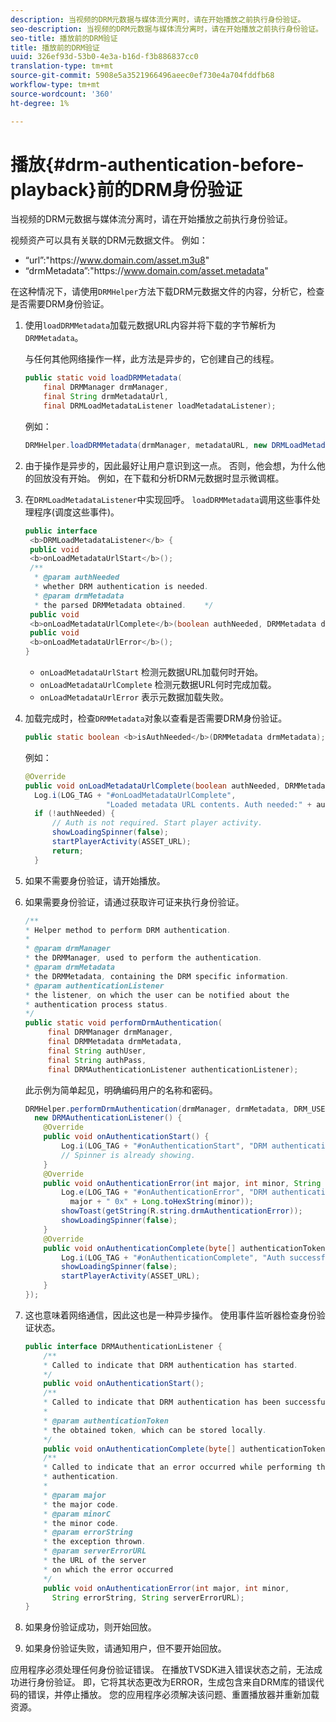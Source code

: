 ```yaml
---
description: 当视频的DRM元数据与媒体流分离时，请在开始播放之前执行身份验证。
seo-description: 当视频的DRM元数据与媒体流分离时，请在开始播放之前执行身份验证。
seo-title: 播放前的DRM验证
title: 播放前的DRM验证
uuid: 326ef93d-53b0-4e3a-b16d-f3b886837cc0
translation-type: tm+mt
source-git-commit: 5908e5a3521966496aeec0ef730e4a704fddfb68
workflow-type: tm+mt
source-wordcount: '360'
ht-degree: 1%

---
```



# 播放{#drm-authentication-before-playback}前的DRM身份验证

当视频的DRM元数据与媒体流分离时，请在开始播放之前执行身份验证。

视频资产可以具有关联的DRM元数据文件。 例如：

* “url”:&quot;ht<span></span>tps://www.domain.com/asset.m3u8&quot;
* “drmMetadata”:&quot;ht<span></span>tps://www.domain.com/asset.metadata&quot;

在这种情况下，请使用`DRMHelper`方法下载DRM元数据文件的内容，分析它，检查是否需要DRM身份验证。

1. 使用`loadDRMMetadata`加载元数据URL内容并将下载的字节解析为`DRMMetadata`。

   与任何其他网络操作一样，此方法是异步的，它创建自己的线程。

   ```java
   public static void loadDRMMetadata( 
       final DRMManager drmManager, 
       final String drmMetadataUrl,  
       final DRMLoadMetadataListener loadMetadataListener); 
   ```

   例如：

   ```java
   DRMHelper.loadDRMMetadata(drmManager, metadataURL, new DRMLoadMetadataListener());
   ```

1. 由于操作是异步的，因此最好让用户意识到这一点。 否则，他会想，为什么他的回放没有开始。 例如，在下载和分析DRM元数据时显示微调框。
1. 在`DRMLoadMetadataListener`中实现回呼。 `loadDRMMetadata`调用这些事件处理程序(调度这些事件)。

   ```java
   public interface  
    <b>DRMLoadMetadataListener</b> { 
    public void  
    <b>onLoadMetadataUrlStart</b>(); 
    /** 
     * @param authNeeded 
     * whether DRM authentication is needed. 
     * @param drmMetadata 
     * the parsed DRMMetadata obtained.    */ 
    public void  
    <b>onLoadMetadataUrlComplete</b>(boolean authNeeded, DRMMetadata drmMetadata); 
    public void  
    <b>onLoadMetadataUrlError</b>(); 
   }
   ```

   * `onLoadMetadataUrlStart` 检测元数据URL加载何时开始。
   * `onLoadMetadataUrlComplete` 检测元数据URL何时完成加载。
   * `onLoadMetadataUrlError` 表示元数据加载失败。

1. 加载完成时，检查`DRMMetadata`对象以查看是否需要DRM身份验证。

   ```java
   public static boolean <b>isAuthNeeded</b>(DRMMetadata drmMetadata);
   ```

   例如：

   ```java
   @Override 
   public void onLoadMetadataUrlComplete(boolean authNeeded, DRMMetadata drmMetadata) {  
     Log.i(LOG_TAG + "#onLoadMetadataUrlComplete",  
                     "Loaded metadata URL contents. Auth needed:" + authNeeded + "."); 
     if (!authNeeded) { 
         // Auth is not required. Start player activity.     
         showLoadingSpinner(false);     
         startPlayerActivity(ASSET_URL); 
         return; 
     }
   ```

1. 如果不需要身份验证，请开始播放。
1. 如果需要身份验证，请通过获取许可证来执行身份验证。

   ```java
   /** 
   * Helper method to perform DRM authentication. 
   * 
   * @param drmManager 
   * the DRMManager, used to perform the authentication. 
   * @param drmMetadata 
   * the DRMMetadata, containing the DRM specific information. 
   * @param authenticationListener 
   * the listener, on which the user can be notified about the 
   * authentication process status. 
   */ 
   public static void performDrmAuthentication( 
        final DRMManager drmManager,  
        final DRMMetadata drmMetadata, 
        final String authUser,  
        final String authPass,  
        final DRMAuthenticationListener authenticationListener);
   ```

   此示例为简单起见，明确编码用户的名称和密码。

   ```java
   DRMHelper.performDrmAuthentication(drmManager, drmMetadata, DRM_USERNAME, DRM_PASSWORD,  
     new DRMAuthenticationListener() { 
       @Override 
       public void onAuthenticationStart() { 
           Log.i(LOG_TAG + "#onAuthenticationStart", "DRM authentication started."); 
           // Spinner is already showing. 
       } 
       @Override 
       public void onAuthenticationError(int major, int minor, String errorString, String serverErrorURL) {  
           Log.e(LOG_TAG + "#onAuthenticationError", "DRM authentication failed. " +  
             major + " 0x" + Long.toHexString(minor)); 
           showToast(getString(R.string.drmAuthenticationError));   
           showLoadingSpinner(false); 
       } 
       @Override 
       public void onAuthenticationComplete(byte[] authenticationToken) { 
           Log.i(LOG_TAG + "#onAuthenticationComplete", "Auth successful. Launching content."); 
           showLoadingSpinner(false); 
           startPlayerActivity(ASSET_URL); 
       } 
   }); 
   ```

1. 这也意味着网络通信，因此这也是一种异步操作。 使用事件监听器检查身份验证状态。

   ```java
   public interface DRMAuthenticationListener { 
       /** 
       * Called to indicate that DRM authentication has started. 
       */ 
       public void onAuthenticationStart(); 
       /** 
       * Called to indicate that DRM authentication has been successful. 
       * 
       * @param authenticationToken 
       * the obtained token, which can be stored locally. 
       */ 
       public void onAuthenticationComplete(byte[] authenticationToken); 
       /** 
       * Called to indicate that an error occurred while performing the DRM 
       * authentication. 
       * 
       * @param major 
       * the major code. 
       * @param minorC 
       * the minor code. 
       * @param errorString 
       * the exception thrown. 
       * @param serverErrorURL 
       * the URL of the server  
       * on which the error occurred 
       */ 
       public void onAuthenticationError(int major, int minor,  
         String errorString, String serverErrorURL); 
   } 
   ```

1. 如果身份验证成功，则开始回放。
1. 如果身份验证失败，请通知用户，但不要开始回放。

应用程序必须处理任何身份验证错误。 在播放TVSDK进入错误状态之前，无法成功进行身份验证。 即，它将其状态更改为ERROR，生成包含来自DRM库的错误代码的错误，并停止播放。 您的应用程序必须解决该问题、重置播放器并重新加载资源。

